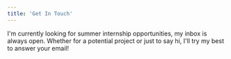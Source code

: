 ```yaml
---
title: 'Get In Touch'
---
```


I'm currently looking for summer internship opportunities, my inbox is always open. Whether for a potential project or just to say hi, I'll try my best to answer your email!
